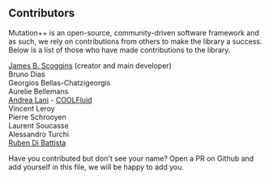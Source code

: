 <a id="top"></a>

## Contributors
Mutation++ is an open-source, community-driven software framework and as such,
we rely on contributions from others to make the library a success.  Below is a
list of those who have made contributions to the library.

[James B. Scoggins](http://www.jbscoggins.com) (creator and main developer) <br>
Bruno Dias <br>
Georgios Bellas-Chatzigeorgis <br>
Aurelie Bellemans <br>
[Andrea Lani](https://www.researchgate.net/profile/Andrea_Lani) - [COOLFluid](https://github.com/andrealani/COOLFluiD/wiki) <br>
Vincent Leroy <br>
Pierre Schrooyen <br>
Laurent Soucasse <br>
Alessandro Turchi <br>
[Ruben Di Battista](https://rdb.is) <br>

Have you contributed but don't see your name?  Open a PR on Github and add
yourself in this file, we will be happy to add you.

